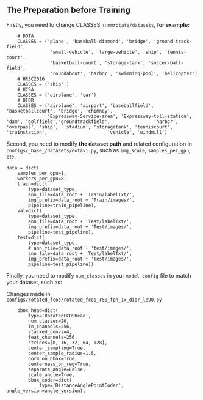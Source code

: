 ##  The Preparation  before Training

Firstly, you need to change CLASSES in `mmrotate/datasets`, **for example:**

```
    # DOTA
    CLASSES = ('plane', 'baseball-diamond', 'bridge', 'ground-track-field',
                'small-vehicle', 'large-vehicle', 'ship', 'tennis-court',
                'basketball-court', 'storage-tank', 'soccer-ball-field',
                'roundabout', 'harbor', 'swimming-pool', 'helicopter')
    # HRSC2016
    CLASSES = ('ship',)
    # UCSA
    CLASSES = ('airplane', 'car')
    # DIOR
    CLASSES = ('airplane', 'airport', 'baseballfield', 'basketballcourt', 'bridge', 'chimney', 
               'Expressway-Service-area', 'Expressway-toll-station', 'dam', 'golffield','groundtrackfield',                'harbor', 'overpass', 'ship',  'stadium', 'storagetank', 'tenniscourt', 'trainstation',                      'vehicle', 'windmill')
```

Second, you need to modify **the dataset path** and related configuration in `configs/_base_/datasets/dotav1.py`, such as `img_scale`, `samples_per_gpu`, etc. 

```
data = dict(
    samples_per_gpu=1,
    workers_per_gpu=8,
    train=dict(
        type=dataset_type,
        ann_file=data_root + 'Train/labelTxt/',
        img_prefix=data_root + 'Train/images/',
        pipeline=train_pipeline),
    val=dict(
        type=dataset_type,
        ann_file=data_root + 'Test/labelTxt/',
        img_prefix=data_root + 'Test/images/',
        pipeline=test_pipeline),
    test=dict(
        type=dataset_type,
        # ann_file=data_root + 'test/images/',
        ann_file=data_root + 'Test/labelTxt/',
        img_prefix=data_root + 'Test/images/',
        pipeline=test_pipeline))
```

Finally, you need to modify `num_classes` in your `model config` file to match your dataset, such as:

Changes made in `configs/rotated_fcos/rotated_fcos_r50_fpn_1x_dior_le90.py`

```
    bbox_head=dict(
        type='RotatedFCOSHead',
        num_classes=20,
        in_channels=256,
        stacked_convs=4,
        feat_channels=256,
        strides=[8, 16, 32, 64, 128],
        center_sampling=True,
        center_sample_radius=1.5,
        norm_on_bbox=True,
        centerness_on_reg=True,
        separate_angle=False,
        scale_angle=True,
        bbox_coder=dict(
            type='DistanceAnglePointCoder', angle_version=angle_version),
```



